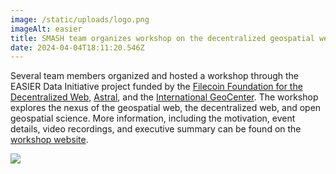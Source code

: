 ```yaml
---
image: /static/uploads/logo.png
imageAlt: easier
title: SMASH team organizes workshop on the decentralized geospatial web
date: 2024-04-04T18:11:20.546Z
---
```

Several team members organized and hosted a workshop through the EASIER Data Initiative project funded by the [Filecoin Foundation for the Decentralized Web](https://ffdweb.org), [Astral](https://astral.global), and the [International GeoCenter](https://intgeocenter.org). The workshop explores the nexus of the geospatial web, the decentralized web, and open geospatial science. More information, including the motivation, event details, video recordings, and executive summary can be found on the [workshop website](https://workshop.easierdata.org).

![](/uploads/img_1186.jpg)